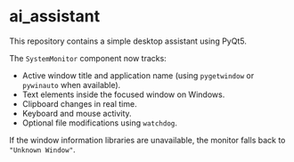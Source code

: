 # ai_assistant
This repository contains a simple desktop assistant using PyQt5.

The `SystemMonitor` component now tracks:

- Active window title and application name (using `pygetwindow` or `pywinauto` when available).
- Text elements inside the focused window on Windows.
- Clipboard changes in real time.
- Keyboard and mouse activity.
- Optional file modifications using `watchdog`.

If the window information libraries are unavailable, the monitor falls back to `"Unknown Window"`.
